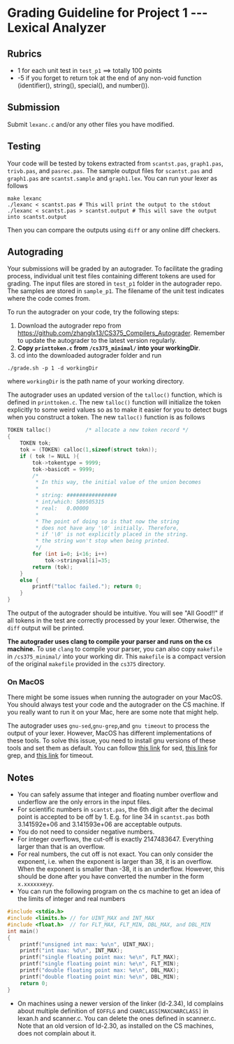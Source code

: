 # Grading Guideline for Project 1 --- Lexical Analyzer

## Rubrics

- 1 for each unit test in `test_p1` ==> totally 100 points
- -5 if you forget to return tok at the end of any non-void function (identifier(), 
string(), special(), and number()).

## Submission

Submit `lexanc.c` and/or any other files you have modified.

## Testing

Your code will be tested by tokens extracted from `scantst.pas`, `graph1.pas`, 
`trivb.pas`, and `pasrec.pas`. 
The sample output files for `scantst.pas` and `graph1.pas` are `scantst.sample` and 
`graph1.lex`.
You can run your lexer as follows
```
make lexanc
./lexanc < scantst.pas # This will print the output to the stdout
./lexanc < scantst.pas > scantst.output # This will save the output into scantst.output
```
Then you can compare the outputs using `diff` or any online diff checkers.


## Autograding

Your submissions will be graded by an autograder.
To facilitate the grading process, individual unit test files containing different 
tokens are used for grading. 
The input files are stored in `test_p1` folder in the autograder repo. 
The samples are stored in `sample_p1`. 
The filename of the unit test indicates where the code comes from.

To run the autograder on your code, try the following steps:

1. Download the autograder repo from https://github.com/zhanglx13/CS375_Compilers_Autograder.
   Remember to update the autograder to the latest version regularly. 
2. **Copy `printtoken.c` from `/cs375_minimal/` into your workingDir**.
3. cd into the downloaded autograder folder and run
```
./grade.sh -p 1 -d workingDir
```
where `workingDir` is the path name of your working directory.

The autograder uses an updated version of the `talloc()` function, which is defined
in `printtoken.c`.
The new `talloc()` function will initialize the token explicitly to some weird 
values so as to make it easier for you to detect bugs when you construct a token.
The new `talloc()` function is as follows
```c
TOKEN talloc()           /* allocate a new token record */
{ 
    TOKEN tok;
    tok = (TOKEN) calloc(1,sizeof(struct tokn));
    if ( tok != NULL ){
        tok->tokentype = 9999;
        tok->basicdt = 9999;
        /*
         * In this way, the initial value of the union becomes
         *
         * string: ################
         * int/which: 589505315
         * real:   0.00000
         *
         * The point of doing so is that now the string
         * does not have any '\0' initially. Therefore,
         * if '\0' is not explicitly placed in the string.
         * the string won't stop when being printed.
         */
        for (int i=0; i<16; i++)
            tok->stringval[i]=35;
        return (tok);
    }
    else {
        printf("talloc failed."); return 0;
    }
}
```

The output of the autograder should be intuitive.
You will see "All Good!!" if all tokens in the test are 
correctly processed by your lexer. 
Otherwise, the `diff` output will be printed.

**The autograder uses clang to compile your parser and runs on the cs machine.**
To use `clang` to compile your parser, you can also copy `makefile` in `/cs375_minimal/`
into your working dir. 
This `makefile` is a compact version of the original `makefile` provided in the `cs375`
directory.

### On MacOS

There might be some issues when running the autograder on your MacOS. 
You should always test your code and the autograder on the CS machine.
If you really want to run it on your Mac, here are some note that might help.

The autograder uses `gnu-sed`,`gnu-grep`,and `gnu timeout` to process the output of your lexer.
However, MacOS has different implementations of these tools.
To solve this issue, you need to install gnu versions of these tools and set them as default.
You can follow 
[this link](https://gist.github.com/andre3k1/e3a1a7133fded5de5a9ee99c87c6fa0d) for sed,
[this link](https://apple.stackexchange.com/a/193300) for grep, and
[this link](https://stackoverflow.com/a/21118126/4080767) for timeout.

## Notes

- You can safely assume that integer and floating number overflow and underflow
are the only errors in the input files.
- For scientific numbers in `scantst.pas`, the 6th digit after the decimal point
is accepted to be off by 1. 
E.g. for line 34 in `scantst.pas` both 3.141592e+06 and 3.141593e+06 are acceptable
outputs.
- You do not need to consider negative numbers.
- For integer overflows, the cut-off is exactly 2147483647. 
Everything larger than that is an overflow.
- For real numbers, the cut off is not exact. 
You can only consider the exponent, i.e. when the exponent is larger than 38, 
it is an overflow. 
When the exponent is smaller than -38, it is an underflow. 
However, this should be done after you have converted the number in the form `x.xxxxxxeyy`.
- You can run the following program on the cs machine to get an idea of the limits 
of integer and real numbers
```c
#include <stdio.h>
#include <limits.h> // for UINT_MAX and INT_MAX
#include <float.h>  // for FLT_MAX, FLT_MIN, DBL_MAX, and DBL_MIN
int main()
{
    printf("unsigned int max: %u\n", UINT_MAX);
    printf("int max: %d\n", INT_MAX);
    printf("single floating point max: %e\n", FLT_MAX);
    printf("single floating point min: %e\n", FLT_MIN);
    printf("double floating point max: %e\n", DBL_MAX);
    printf("double floating point min: %e\n", DBL_MIN);
    return 0;
}
```
- On machines using a newer version of the linker (ld-2.34), ld complains about 
  multiple definition of `EOFFLG` and `CHARCLASS[MAXCHARCLASS]` in lexan.h and 
  scanner.c. You can delete the ones defined in scanner.c. 
  Note that an old version of ld-2.30, as installed on the CS machines, does not 
  complain about it.
